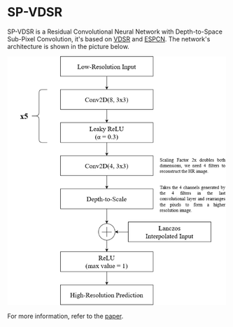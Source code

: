 # SP-VDSR
SP-VDSR is a Residual Convolutional Neural Network with Depth-to-Space Sub-Pixel Convolution, it's based on [VDSR](https://arxiv.org/abs/1511.04587) and [ESPCN](https://arxiv.org/abs/1609.05158). The network's architecture is shown in the picture below.

<img src="https://raw.githubusercontent.com/Artoriuz/sp-vdsr/master/images/architecture.png" width="500">

For more information, refer to the [paper](https://raw.githubusercontent.com/Artoriuz/sp-vdsr/master/paper/SP-VDSR.pdf).